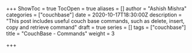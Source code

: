 +++
ShowToc = true
TocOpen = true
aliases = []
author = "Ashish Mishra"
categories = ["couchbase"]
date = 2020-10-17T18:30:00Z
description = "This post includes useful couch base commands, such as delete, insert, copy and retrieve command"
draft = true
series = []
tags = ["couchbase"]
title = "CouchBase - Commands"
weight = 3

+++
